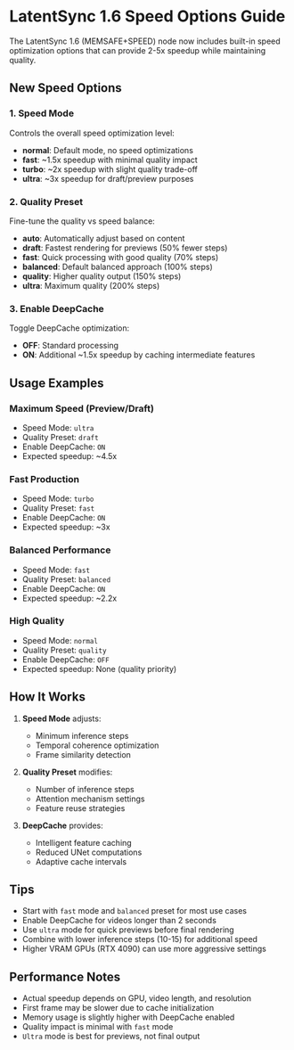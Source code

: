# LatentSync 1.6 Speed Options Guide

The LatentSync 1.6 (MEMSAFE+SPEED) node now includes built-in speed optimization options that can provide 2-5x speedup while maintaining quality.

## New Speed Options

### 1. Speed Mode
Controls the overall speed optimization level:
- **normal**: Default mode, no speed optimizations
- **fast**: ~1.5x speedup with minimal quality impact
- **turbo**: ~2x speedup with slight quality trade-off
- **ultra**: ~3x speedup for draft/preview purposes

### 2. Quality Preset
Fine-tune the quality vs speed balance:
- **auto**: Automatically adjust based on content
- **draft**: Fastest rendering for previews (50% fewer steps)
- **fast**: Quick processing with good quality (70% steps)
- **balanced**: Default balanced approach (100% steps)
- **quality**: Higher quality output (150% steps)
- **ultra**: Maximum quality (200% steps)

### 3. Enable DeepCache
Toggle DeepCache optimization:
- **OFF**: Standard processing
- **ON**: Additional ~1.5x speedup by caching intermediate features

## Usage Examples

### Maximum Speed (Preview/Draft)
- Speed Mode: `ultra`
- Quality Preset: `draft`
- Enable DeepCache: `ON`
- Expected speedup: ~4.5x

### Fast Production
- Speed Mode: `turbo`
- Quality Preset: `fast`
- Enable DeepCache: `ON`
- Expected speedup: ~3x

### Balanced Performance
- Speed Mode: `fast`
- Quality Preset: `balanced`
- Enable DeepCache: `ON`
- Expected speedup: ~2.2x

### High Quality
- Speed Mode: `normal`
- Quality Preset: `quality`
- Enable DeepCache: `OFF`
- Expected speedup: None (quality priority)

## How It Works

1. **Speed Mode** adjusts:
   - Minimum inference steps
   - Temporal coherence optimization
   - Frame similarity detection

2. **Quality Preset** modifies:
   - Number of inference steps
   - Attention mechanism settings
   - Feature reuse strategies

3. **DeepCache** provides:
   - Intelligent feature caching
   - Reduced UNet computations
   - Adaptive cache intervals

## Tips

- Start with `fast` mode and `balanced` preset for most use cases
- Enable DeepCache for videos longer than 2 seconds
- Use `ultra` mode for quick previews before final rendering
- Combine with lower inference steps (10-15) for additional speed
- Higher VRAM GPUs (RTX 4090) can use more aggressive settings

## Performance Notes

- Actual speedup depends on GPU, video length, and resolution
- First frame may be slower due to cache initialization
- Memory usage is slightly higher with DeepCache enabled
- Quality impact is minimal with `fast` mode
- `Ultra` mode is best for previews, not final output